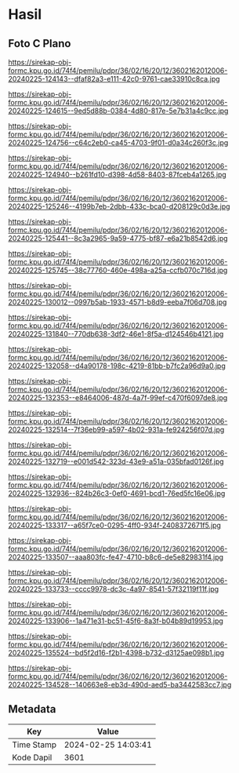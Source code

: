 # Hasil

## Foto C Plano

https://sirekap-obj-formc.kpu.go.id/74f4/pemilu/pdpr/36/02/16/20/12/3602162012006-20240225-124143--dfaf82a3-e111-42c0-9761-cae33910c8ca.jpg

https://sirekap-obj-formc.kpu.go.id/74f4/pemilu/pdpr/36/02/16/20/12/3602162012006-20240225-124615--9ed5d88b-0384-4d80-817e-5e7b31a4c9cc.jpg

https://sirekap-obj-formc.kpu.go.id/74f4/pemilu/pdpr/36/02/16/20/12/3602162012006-20240225-124756--c64c2eb0-ca45-4703-9f01-d0a34c260f3c.jpg

https://sirekap-obj-formc.kpu.go.id/74f4/pemilu/pdpr/36/02/16/20/12/3602162012006-20240225-124940--b261fd10-d398-4d58-8403-87fceb4a1265.jpg

https://sirekap-obj-formc.kpu.go.id/74f4/pemilu/pdpr/36/02/16/20/12/3602162012006-20240225-125246--4199b7eb-2dbb-433c-bca0-d208129c0d3e.jpg

https://sirekap-obj-formc.kpu.go.id/74f4/pemilu/pdpr/36/02/16/20/12/3602162012006-20240225-125441--8c3a2965-9a59-4775-bf87-e6a21b8542d6.jpg

https://sirekap-obj-formc.kpu.go.id/74f4/pemilu/pdpr/36/02/16/20/12/3602162012006-20240225-125745--38c77760-460e-498a-a25a-ccfb070c716d.jpg

https://sirekap-obj-formc.kpu.go.id/74f4/pemilu/pdpr/36/02/16/20/12/3602162012006-20240225-130012--0997b5ab-1933-4571-b8d9-eeba7f06d708.jpg

https://sirekap-obj-formc.kpu.go.id/74f4/pemilu/pdpr/36/02/16/20/12/3602162012006-20240225-131840--770db638-3df2-46e1-8f5a-d124546b4121.jpg

https://sirekap-obj-formc.kpu.go.id/74f4/pemilu/pdpr/36/02/16/20/12/3602162012006-20240225-132058--d4a90178-198c-4219-81bb-b7fc2a96d9a0.jpg

https://sirekap-obj-formc.kpu.go.id/74f4/pemilu/pdpr/36/02/16/20/12/3602162012006-20240225-132353--e8464006-487d-4a7f-99ef-c470f6097de8.jpg

https://sirekap-obj-formc.kpu.go.id/74f4/pemilu/pdpr/36/02/16/20/12/3602162012006-20240225-132514--7f36eb99-a597-4b02-931a-fe924256f07d.jpg

https://sirekap-obj-formc.kpu.go.id/74f4/pemilu/pdpr/36/02/16/20/12/3602162012006-20240225-132719--e001d542-323d-43e9-a51a-035bfad0126f.jpg

https://sirekap-obj-formc.kpu.go.id/74f4/pemilu/pdpr/36/02/16/20/12/3602162012006-20240225-132936--824b26c3-0ef0-4691-bcd1-76ed5fc16e06.jpg

https://sirekap-obj-formc.kpu.go.id/74f4/pemilu/pdpr/36/02/16/20/12/3602162012006-20240225-133317--a65f7ce0-0295-4ff0-934f-2408372671f5.jpg

https://sirekap-obj-formc.kpu.go.id/74f4/pemilu/pdpr/36/02/16/20/12/3602162012006-20240225-133507--aaa803fc-fe47-4710-b8c6-de5e829831f4.jpg

https://sirekap-obj-formc.kpu.go.id/74f4/pemilu/pdpr/36/02/16/20/12/3602162012006-20240225-133733--cccc9978-dc3c-4a97-8541-57f32119f11f.jpg

https://sirekap-obj-formc.kpu.go.id/74f4/pemilu/pdpr/36/02/16/20/12/3602162012006-20240225-133906--1a471e31-bc51-45f6-8a3f-b04b89d19953.jpg

https://sirekap-obj-formc.kpu.go.id/74f4/pemilu/pdpr/36/02/16/20/12/3602162012006-20240225-135524--bd5f2d16-f2b1-4398-b732-d3125ae098b1.jpg

https://sirekap-obj-formc.kpu.go.id/74f4/pemilu/pdpr/36/02/16/20/12/3602162012006-20240225-134528--140663e8-eb3d-490d-aed5-ba3442583cc7.jpg


## Metadata

| Key        | Value               |
| ---------- | ------------------- |
| Time Stamp | 2024-02-25 14:03:41 |
| Kode Dapil | 3601                |



